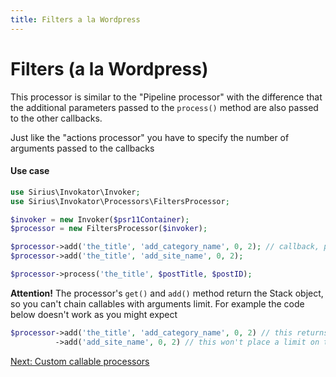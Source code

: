 ```yaml
---
title: Filters a la Wordpress
---
```


# Filters (a la Wordpress)

This processor is similar to the "Pipeline processor" with the difference that the additional parameters passed to the `process()` method are also passed to the other callbacks.

Just like the "actions processor" you have to specify the number of arguments passed to the callbacks

#### Use case

```php
use Sirius\Invokator\Invoker;
use Sirius\Invokator\Processors\FiltersProcessor;

$invoker = new Invoker($psr11Container);
$processor = new FiltersProcessor($invoker);

$processor->add('the_title', 'add_category_name', 0, 2); // callback, priority, no of arguments passed 
$processor->add('the_title', 'add_site_name', 0, 2);

$processor->process('the_title', $postTitle, $postID);
```

**Attention!** The processor's `get()` and `add()` method return the Stack object, so you can't chain callables with arguments limit. For example the code below doesn't work as you might expect

```php
$processor->add('the_title', 'add_category_name', 0, 2) // this returns the collection
          ->add('add_site_name', 0, 2) // this won't place a limit on the arguments for the 'add_site_name' function since the callables is returned by the first add() call
```

[Next: Custom callable processors](2_6_custom_processors.md)
